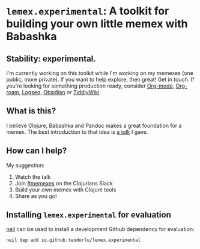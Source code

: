 # `lemex.experimental`: A toolkit for building your own little memex with Babashka

## Stability: experimental.

I'm currently working on this toolkit while I'm working on my memexes (one public, more private).
If you want to help explore, then great! Get in touch.
If you're looking for something production ready, consider [Org-mode], [Org-roam], [Logseq], [Obsidian] or [TiddlyWiki].

[Org-mode]: https://orgmode.org/
[Org-roam]: https://www.orgroam.com/
[Logseq]: https://logseq.com/
[Obsidian]: https://obsidian.md/
[TiddlyWiki]: https://tiddlywiki.com/

## What is this?

I believe Clojure, Babashka and Pandoc makes a great foundation for a memex.
The best introduction to that idea is [a talk][lemex talk] I gave.

[lemex talk]: https://play.teod.eu/build-your-own-little-memex-with-babasha/

## How can I help?

My suggestion:

1. Watch the talk
2. Join [#memexes] on the Clojurians Slack
3. Build your own memex with Clojure tools
4. Share as you go!

## Installing `lemex.experimental` for evaluation

[#memexes]: https://clojurians.slack.com/archives/C05C7FWTF3K

[neil] can be used to install a development Github dependency for evaluation:

    neil dep add io.github.teodorlu/lemex.experimental

[neil]: https://github.com/babashka/neil
